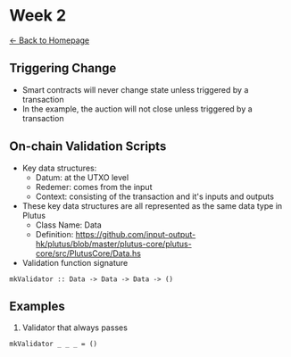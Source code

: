 # Week 2
[<- Back to Homepage](../../index.md)

## Triggering Change
- Smart contracts will never change state unless triggered by a transaction
- In the example, the auction will not close unless triggered by a transaction

## On-chain Validation Scripts
- Key data structures:
	- Datum: at the UTXO level
	- Redemer: comes from the input
	- Context: consisting of the transaction and it's inputs and outputs
- These key data structures are all represented as the same data type in Plutus
	- Class Name: Data
	- Definition: https://github.com/input-output-hk/plutus/blob/master/plutus-core/plutus-core/src/PlutusCore/Data.hs
- Validation function signature
```
mkValidator :: Data -> Data -> Data -> ()
```

## Examples
1. Validator that always passes
```
mkValidator _ _ _ = ()
```


